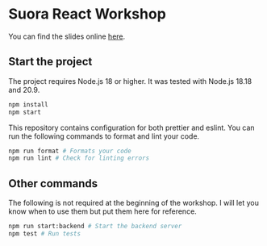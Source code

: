 # Suora React Workshop

You can find the slides online [here](https://react.suora.training/).

## Start the project

The project requires Node.js 18 or higher. It was tested with Node.js 18.18 and 20.9.

```bash
npm install
npm start
```

This repository contains configuration for both prettier and eslint.
You can run the following commands to format and lint your code.

```bash
npm run format # Formats your code
npm run lint # Check for linting errors
```

## Other commands

The following is not required at the beginning of the workshop.
I will let you know when to use them but put them here for reference.

```bash
npm run start:backend # Start the backend server
npm test # Run tests
```
